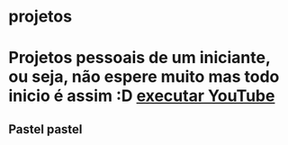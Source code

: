 # projetos



Projetos pessoais de um iniciante, ou seja, não espere muito mas todo inicio é assim :D
<a href="https://www.youtube.com">executar YouTube</a>
=======

<h2>Pastel pastel</h2>



